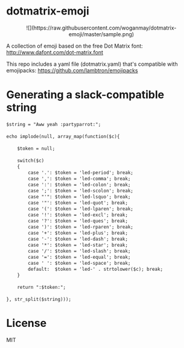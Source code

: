 # dotmatrix-emoji

<center>![](https://raw.githubusercontent.com/woganmay/dotmatrix-emoji/master/sample.png)</center>

A collection of emoji based on the free Dot Matrix font: http://www.dafont.com/dot-matrix.font

This repo includes a yaml file (dotmatrix.yaml) that's compatible with emojipacks: https://github.com/lambtron/emojipacks

# Generating a slack-compatible string

    $string = "Aww yeah :partyparrot:";
    
    echo implode(null, array_map(function($c){
        
        $token = null;
        
        switch($c)
        {
            case '.': $token = 'led-period'; break;
            case ',': $token = 'led-comma'; break;
            case ':': $token = 'led-colon'; break;
            case ';': $token = 'led-scolon'; break;
            case "'": $token = 'led-lsquo'; break;
            case '"': $token = 'led-quot'; break;
            case '(': $token = 'led-lparen'; break;
            case '!': $token = 'led-excl'; break;
            case '?': $token = 'led-ques'; break;
            case ')': $token = 'led-rparen'; break;
            case '+': $token = 'led-plus'; break;
            case '-': $token = 'led-dash'; break;
            case '*': $token = 'led-star'; break;
            case '/': $token = 'led-slash'; break;
            case '=': $token = 'led-equal'; break;
            case ' ': $token = 'led-space'; break;
            default:  $token = 'led-' . strtolower($c); break;
        }
        
        return ":$token:";
        
    }, str_split($string)));

# License

MIT